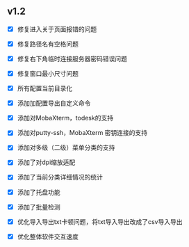 ## v1.2

- [x] 修复进入关于页面报错的问题
- [x] 修复路径名有空格问题
- [x] 修复右下角临时连接服务器密码错误问题
- [x] 修复窗口最小尺寸问题
- [x] 所有配置当前目录化
- [x] 添加加配置导出自定义命令
- [x] 添加对MobaXterm，todesk的支持
- [x] 添加对putty-ssh，MobaXterm 密钥连接的支持
- [x] 添加对多级（二级）菜单分类的支持
- [x] 添加了对dpi缩放适配
- [x] 添加了当前分类详细情况的统计
- [x] 添加了托盘功能
- [x] 添加了批量检测
- [x] 优化导入导出txt卡顿问题，将txt导入导出改成了csv导入导出
- [x] 优化整体软件交互速度

